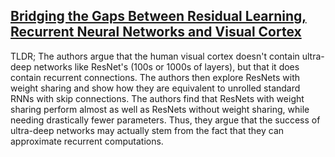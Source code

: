## [Bridging the Gaps Between Residual Learning, Recurrent Neural Networks and Visual Cortex](https://arxiv.org/abs/1604.03640)

TLDR; The authors argue that the human visual cortex doesn't contain ultra-deep networks like ResNet's (100s or 1000s of layers), but that it does contain recurrent connections. The authors then explore ResNets with weight sharing and show how they are equivalent to unrolled standard RNNs with skip connections. The authors find that ResNets with weight sharing perform almost as well as ResNets without weight sharing, while needing drastically fewer parameters. Thus, they argue that the success of ultra-deep networks may actually stem from the fact that they can approximate recurrent computations. 
